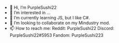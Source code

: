 - 👋 Hi, I’m PurpleSushi22
- 👀 I’m interested in ...
- 🌱 I’m currently learning JS, but I like C#. 
- 💞️ I’m looking to collaborate on my Mindustry mod. 
- 📫 How to reach me:
Reddit: PurpleSushi22
Discord: PurpleSushi22#5953
Fandom: PurpleSushi223

<!---
PurpleSushi22/PurpleSushi22 is a ✨ special ✨ repository because its `README.md` (this file) appears on your GitHub profile.
You can click the Preview link to take a look at your changes.
--->
